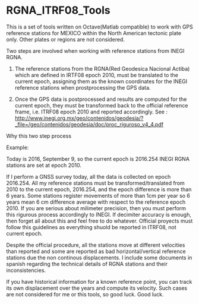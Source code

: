 # RGNA_ITRF08_Tools
This is a set of tools written on Octave(Matlab compatible) to work with GPS reference stations for MEXICO within the North American tectonic plate only. Other plates or regions are not considered.

Two steps are involved when working with reference stations from INEGI RGNA.

1) The reference stations from the RGNA(Red Geodesica Nacional Actiba) which are defined in IRTF08 epoch 2010, must be translated to the current epoch,   assigning them as the known coordinates for the INEGI reference stations when  prostprocessing the GPS data. 

2) Once the GPS data is postprocessed and results are computed for the current epoch, they must be transformed back to the official reference frame, i.e. ITRF08 epoch 2010 and reported accordingly.
See :
http://www.inegi.org.mx/geo/contenidos/geodesia/?_file=/geo/contenidos/geodesia/doc/proc_riguroso_v4_4.pdf

Why this two step process

Example:

  Today is 2016, September 9,  so the current epoch is 2016.254
  INEGI RGNA stations are set at epoch 2010.

  If I perform a GNSS survey today, all the data is collected on epoch 2016.254.
  All my reference stations must be transformed/translated from 2010 to the current epoch, 2016.254, and the epoch difference is more than 6 years. Some stations register movements of more than 1cm per year so 6 years mean 6 cm difference average with respect to the reference epoch 2010.
  If you are serious about milimeter precision, then you must perform this rigurous process accordingly to INEGI. If decimiter accuracy is enough, then forget all about this and feel free to do whatever. Official proyects must follow this guidelines as everything shuold be reported in ITRF08, not current epoch.
  
  Despite the official procedure, all the stations move at different velocities than reported and some are reported as bad horizontal/vertical reference stations due the non continous displacements. I include some documents in spanish regarding the technical details of RGNA stations and their inconsistencies.
  
  If you have historical information for a known reference point, you can track its own displacement over the years and compute its velocity. Such cases are not considered for me or this tools, so  good luck.
  Good luck.
  
  
  
  
